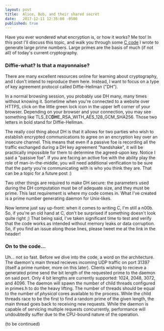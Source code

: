 ```yaml
---
layout: post
title:  Alice, Bob, and their shared secret
date:   2017-12-11 12:35:00 -0500
published: true
---
```

Have you ever wondered what encryption is, or how it works? Me too! In this post I'll discuss this topic, and walk you through some [C code](https://github.com/greenteadigital/C-primes) I wrote to generate large prime numbers. Large primes are the basis of much (if not all) of today's current cryptography.

### Diffie-what? Is that a mayonnaise?
There are many excellent resources online for learning about cryptography, and I don't intend to reproduce them here. Instead, I want to focus on a type of key agreement protocol called Diffie-Hellman ("DH").

In a normal browsing session, you probably use DH many, many times without knowing it. Sometime when you're connected to a website over HTTPS, click on the little green lock icon in the upper left corner of your browser. Depending on your browser and your connection, you may see something like TLS\_EC**DH**E\_RSA\_WITH\_AES\_128\_GCM\_SHA256. Those two letters in bold stand for Diffie-Hellman.

 The really cool thing about DH is that it allows for two parties who wish to establish encrypted communications to agree on an encryption key over an insecure channel. This means that even if a passive foe is recording all the traffic exchanged during a DH key agreement "handshake", it will be practically impossible for them to determine the agreed-upon key. Notice I said a "passive foe". If you are facing an active foe with the ability play the role of man-in-the-middle, you will need additional verification to be sure that the party you're communicating with is who you think they are. That can be a topic for a future post :)
 
Two other things are required to make DH secure: the parameters used during the DH computation must be of adequate size, and they must be prime. This last requirement is where my code comes in. What I've created is a prime number generating daemon for Unix-likes.

Now lemme just say up-front: when it comes to writing C, I'm still a n00b. So, if you're an old hand at C, don't be surprised if something doesn't look quite right ;) That being said, I've taken significant time to test and verify that the code works as intended without memory leaks or data corruption. So, if you find an issue along those lines, please tweet me at the link in the header!

### On to the code...
Uh... not so fast. Before we dive into the code, a word on the architecture. The daemon's main thread recieves incoming UDP traffic on port 31397 (itself a prime number, more on this later). Clients wishing to recieve a generated prime send the bit length of the requested prime to the daemon on said port. Only 4 bit lengths are currently supported: 1024, 2048, 3072, and 4096. The daemon will spawn the number of child threads configured in primes.h to do the heavy lifting. The number of threads should be equal to the number of _physical_ cores available to the process. While the child threads race to be the first to find a random prime of the given length, the main thread goes back to receiving new requests. While the daemon is capable of servicing multiple requests concurrently, performance will undoubtedly suffer due to the CPU-bound nature of the operation.

(to be continued)